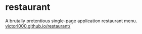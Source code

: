 # restaurant
A brutally pretentious single-page application restaurant menu.\
[victorl000.github.io/restaurant/](https://victorl000.github.io/restaurant/)
